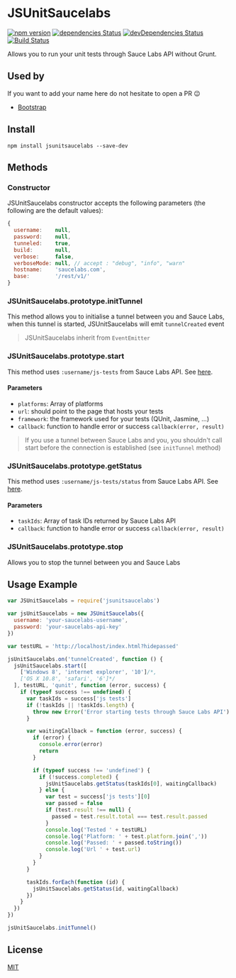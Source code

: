 # JSUnitSaucelabs

[![npm version](https://img.shields.io/npm/v/jsunitsaucelabs.svg)](https://www.npmjs.com/package/jsunitsaucelabs)
[![dependencies Status](https://img.shields.io/david/Johann-S/JSUnitSaucelabs.svg)](https://david-dm.org/Johann-S/JSUnitSaucelabs)
[![devDependencies Status](https://img.shields.io/david/dev/Johann-S/JSUnitSaucelabs.svg)](https://david-dm.org/Johann-S/JSUnitSaucelabs?type=dev)
[![Build Status](https://img.shields.io/travis/Johann-S/JSUnitSaucelabs/master.svg)](https://travis-ci.org/Johann-S/JSUnitSaucelabs)

Allows you to run your unit tests through Sauce Labs API without Grunt.

## Used by

If you want to add your name here do not hesitate to open a PR :wink:

- [Bootstrap](https://github.com/twbs/bootstrap)

## Install

```shell
npm install jsunitsaucelabs --save-dev
```

## Methods

### Constructor

JSUnitSaucelabs constructor accepts the following parameters (the following are the default values):

```js
{
  username:    null,
  password:    null,
  tunneled:    true,
  build:       null,
  verbose:     false,
  verboseMode: null, // accept : "debug", "info", "warn"
  hostname:    'saucelabs.com',
  base:        '/rest/v1/'
}
```

### JSUnitSaucelabs.prototype.initTunnel

This method allows you to initialise a tunnel between you and Sauce Labs, when this tunnel is started,
JSUnitSaucelabs will emit `tunnelCreated` event

> JSUnitSaucelabs inherit from `EventEmitter`

### JSUnitSaucelabs.prototype.start

This method uses `:username/js-tests` from Sauce Labs API.
See [here](https://wiki.saucelabs.com/display/DOCS/JavaScript+Unit+Testing+Methods#JavaScriptUnitTestingMethods-StartJSUnitTests).

#### Parameters

- `platforms`: Array of platforms
- `url`: should point to the page that hosts your tests
- `framework`: the framework used for your tests (QUnit, Jasmine, ...)
- `callback`: function to handle error or success `callback(error, result)`

> If you use a tunnel between Sauce Labs and you, you shouldn't call start before the connection
is established (see `initTunnel` method)

### JSUnitSaucelabs.prototype.getStatus

This method uses `:username/js-tests/status` from Sauce Labs API.
See [here](https://wiki.saucelabs.com/display/DOCS/JavaScript+Unit+Testing+Methods#JavaScriptUnitTestingMethods-GetJSUnitTestStatus).

#### Parameters

- `taskIds`: Array of task IDs returned by Sauce Labs API
- `callback`: function to handle error or success `callback(error, result)`

### JSUnitSaucelabs.prototype.stop

Allows you to stop the tunnel between you and Sauce Labs

## Usage Example

```js
var JSUnitSaucelabs = require('jsunitsaucelabs')

var jsUnitSaucelabs = new JSUnitSaucelabs({
  username: 'your-saucelabs-username',
  password: 'your-saucelabs-api-key'
})

var testURL = 'http://localhost/index.html?hidepassed'

jsUnitSaucelabs.on('tunnelCreated', function () {
  jsUnitSaucelabs.start([
    ['Windows 8', 'internet explorer', '10']/*,
    ['OS X 10.8', 'safari', '6']*/
  ], testURL, 'qunit', function (error, success) {
    if (typeof success !== undefined) {
      var taskIds = success['js tests']
      if (!taskIds || !taskIds.length) {
        throw new Error('Error starting tests through Sauce Labs API')
      }

      var waitingCallback = function (error, success) {
        if (error) {
          console.error(error)
          return
        }

        if (typeof success !== 'undefined') {
          if (!success.completed) {
            jsUnitSaucelabs.getStatus(taskIds[0], waitingCallback)
          } else {
            var test = success['js tests'][0]
            var passed = false
            if (test.result !== null) {
              passed = test.result.total === test.result.passed
            }
            console.log('Tested ' + testURL)
            console.log('Platform: ' + test.platform.join(','))
            console.log('Passed: ' + passed.toString())
            console.log('Url ' + test.url)
          }
        }
      }

      taskIds.forEach(function (id) {
        jsUnitSaucelabs.getStatus(id, waitingCallback)
      })
    }
  })
})

jsUnitSaucelabs.initTunnel()
```

## License

[MIT](https://github.com/Johann-S/JSUnitSaucelabs/blob/master/LICENSE)
